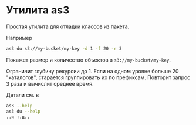 # Утилита as3

Простая утилита для отладки классов из пакета.

Например

```bash
as3 du s3://my-bucket/my-key -d 1 -f 20 -r 3
```

Покажет размер и количество объектов в `s3://my-bucket/my-key`.

Ограничит глубину рекурсии до 1. Если на одном уровне больше 20 "каталогов", старается
группировать их по префиксам. Повторит запрос 3 раза и вычислит среднее время.

Детали см. в

```bash
as3 --help
as3 du --help
..и т.д..
```
